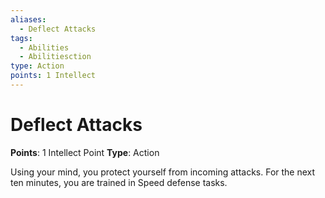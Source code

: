 ```yaml
---
aliases:
  - Deflect Attacks
tags:
  - Abilities
  - Abilitiesction
type: Action
points: 1 Intellect
---
```


# Deflect Attacks

**Points**: 1 Intellect Point
**Type**: Action

Using your mind, you protect yourself from incoming attacks. For the next ten minutes, you are trained in Speed defense tasks.
